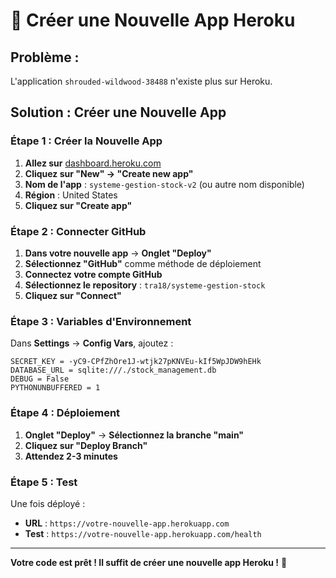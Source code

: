 # 🚀 Créer une Nouvelle App Heroku

## **Problème :**
L'application `shrouded-wildwood-38488` n'existe plus sur Heroku.

## **Solution : Créer une Nouvelle App**

### **Étape 1 : Créer la Nouvelle App**
1. **Allez sur** [dashboard.heroku.com](https://dashboard.heroku.com)
2. **Cliquez sur "New" → "Create new app"**
3. **Nom de l'app** : `systeme-gestion-stock-v2` (ou autre nom disponible)
4. **Région** : United States
5. **Cliquez sur "Create app"**

### **Étape 2 : Connecter GitHub**
1. **Dans votre nouvelle app** → **Onglet "Deploy"**
2. **Sélectionnez "GitHub"** comme méthode de déploiement
3. **Connectez votre compte GitHub**
4. **Sélectionnez le repository** : `tra18/systeme-gestion-stock`
5. **Cliquez sur "Connect"**

### **Étape 3 : Variables d'Environnement**
Dans **Settings** → **Config Vars**, ajoutez :
```
SECRET_KEY = -yC9-CPfZhOre1J-wtjk27pKNVEu-kIf5WpJDW9hEHk
DATABASE_URL = sqlite:///./stock_management.db
DEBUG = False
PYTHONUNBUFFERED = 1
```

### **Étape 4 : Déploiement**
1. **Onglet "Deploy"** → **Sélectionnez la branche "main"**
2. **Cliquez sur "Deploy Branch"**
3. **Attendez 2-3 minutes**

### **Étape 5 : Test**
Une fois déployé :
- **URL** : `https://votre-nouvelle-app.herokuapp.com`
- **Test** : `https://votre-nouvelle-app.herokuapp.com/health`

---

**Votre code est prêt ! Il suffit de créer une nouvelle app Heroku !** 🚀
